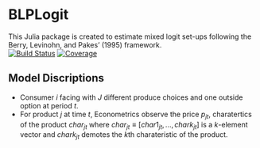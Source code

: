# BLPLogit
This Julia package is created to estimate mixed logit set-ups following the Berry, Levinohn, and Pakes’ (1995) framework.  
[![Build Status](https://github.com/nwang227/BLPLogit.jl/actions/workflows/CI.yml/badge.svg?branch=main)](https://github.com/nwang227/BLPLogit.jl/actions/workflows/CI.yml?query=branch%3Amain)
[![Coverage](https://codecov.io/gh/nwang227/BLPLogit.jl/branch/main/graph/badge.svg)](https://codecov.io/gh/nwang227/BLPLogit.jl)

## Model Discriptions
* Consumer $i$ facing with $J$ different produce choices and one outside option at period $t$. 
* For product $j$ at time $t$, Econometrics observe the price $p_{jt}$, charatertics of the product $char_{jt}$ where $char_{jt} \equiv [char1_{jt},...,chark_{jt}]$ is a $k$-element vector and $chark_{jt}$ demotes the $k$th charateristic of the product. 
